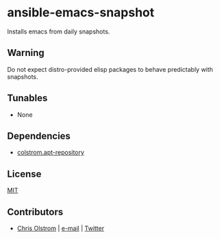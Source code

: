 # ansible-emacs-snapshot

Installs emacs from daily snapshots.

Warning
-------

Do not expect distro-provided elisp packages to behave predictably with snapshots.

Tunables
--------
* None

Dependencies
------------
* [colstrom.apt-repository](https://github.com/colstrom/ansible-apt-repository/)

License
-------
[MIT](https://tldrlegal.com/license/mit-license)

Contributors
------------
* [Chris Olstrom](https://colstrom.github.io/) | [e-mail](mailto:chris@olstrom.com) | [Twitter](https://twitter.com/ChrisOlstrom)
